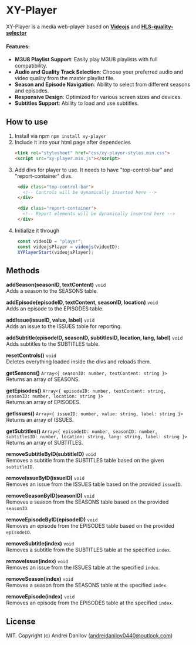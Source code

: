 # XY-Player

XY-Player is a media web-player based on [**Videojs**](https://github.com/videojs/video.js) and [**HLS-quality-selector**](https://github.com/chrisboustead/videojs-hls-quality-selector)

#### Features:
- **M3U8 Playlist Support**: Easily play M3U8 playlists with full compatibility.
- **Audio and Quality Track Selection**: Choose your preferred audio and video quality from the master playlist file.
- **Season and Episode Navigation**: Ability to select from different seasons and episodes.
- **Responsive Design**: Optimized for various screen sizes and devices.
- **Subtitles Support**: Ability to load and use subtitles.



## How to use
1. Install via npm `npm install xy-player`
2. Include it into your html page after dependecies
   ```html
   <link rel="stylesheet" href="css/xy-player-styles.min.css">
   <script src="xy-player.min.js"></script>
   ```
3. Add divs for player to use. It needs to have "top-control-bar" and "report-container" divs.
   ```html
    <div class="top-control-bar">
      <!-- Controls will be dynamically inserted here -->
    </div>

    <div class="report-container">
      <!-- Report elements will be dynamically inserted here -->
    </div>
   ```
4. Initialize it through
   ```javascript
    const videoID = "player";
    const videojsPlayer = videojs(videoID);
    XYPlayerStart(videojsPlayer);
   ```
## Methods

**addSeason(seasonID, textContent)** `void`  
Adds a season to the SEASONS table.

**addEpisode(episodeID, textContent, seasonID, location)** `void`  
Adds an episode to the EPISODES table.

**addIssue(issueID, value, label)** `void`  
Adds an issue to the ISSUES table for reporting.

**addSubtitle(episodeID, seasonID, subtitlesID, location, lang, label)** `void`  
Adds subtitles to the SUBTITLES table.

**resetControls()** `void`  
Deletes everything loaded inside the divs and reloads them.

**getSeasons()** `Array<{ seasonID: number, textContent: string }>`  
Returns an array of SEASONS.

**getEpisodes()** `Array<{ episodeID: number, textContent: string, seasonID: number, location: string }>`  
Returns an array of EPISODES.

**getIssues()** `Array<{ issueID: number, value: string, label: string }>`  
Returns an array of ISSUES.

**getSubtitles()** `Array<{ episodeID: number, seasonID: number, subtitlesID: number, location: string, lang: string, label: string }>`  
Returns an array of SUBTITLES.

**removeSubtitleByID(subtitleID)** `void`  
Removes a subtitle from the SUBTITLES table based on the given `subtitleID`.

**removeIssueByID(issueID)** `void`  
Removes an issue from the ISSUES table based on the provided `issueID`.

**removeSeasonByID(seasonID)** `void`  
Removes a season from the SEASONS table based on the provided `seasonID`.

**removeEpisodeByID(episodeID)** `void`  
Removes an episode from the EPISODES table based on the provided `episodeID`.

**removeSubtitle(index)** `void`  
Removes a subtitle from the SUBTITLES table at the specified `index`.

**removeIssue(index)** `void`  
Removes an issue from the ISSUES table at the specified `index`.

**removeSeason(index)** `void`  
Removes a season from the SEASONS table at the specified `index`.

**removeEpisode(index)** `void`  
Removes an episode from the EPISODES table at the specified `index`.

## License
MIT. Copyright (c) Andrei Danilov (andreidanilov0440@outlook.com)